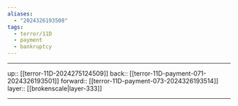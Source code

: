 ```yaml
---
aliases:
  - "2024326193508"
tags:
  - terror/11D
  - payment
  - bankruptcy
---
```




***

up:: [[terror-11D-2024275124509]]
back:: [[terror-11D-payment-071-2024326193501]]
forward:: [[terror-11D-payment-073-2024326193514]]
layer:: [[brokenscale|layer-333]]

***
